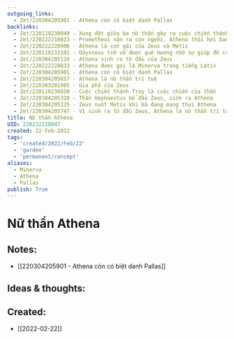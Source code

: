 ```yaml
---
outgoing_links:
  - Zet/220304205901 - Athena còn có biệt danh Pallas
backlinks:
  - Zet/220119230049 - Xung đột giữa ba nữ thần gây ra cuộc chiến thành Troy
  - Zet/220222210823 - Prometheus nặn ra con người, Athena thổi hơi ban sự sống
  - Zet/220222220906 - Athena là con gái của Zeus và Metis
  - Zet/220119233102 - Odysseus trở về được quê hương nhờ sự giúp đỡ của nữ thần Athena
  - Zet/220304205124 - Athena sinh ra từ đầu của Zeus
  - Zet/220222220833 - Athena được gọi là Minerva trong tiếng Latin
  - Zet/220304205901 - Athena còn có biệt danh Pallas
  - Zet/220304205657 - Athena là nữ thần trí tuệ
  - Zet/220303201905 - Gia phả của Zeus
  - Zet/220119230850 - Cuộc chiến thành Troy là cuộc chiến của thần
  - Zet/220304205320 - Thần Hephaestus bổ đầu Zeus, sinh ra Athena
  - Zet/220304205225 - Zeus nuốt Metis khi bà đang mang thai Athena
  - Zet/220304205747 - Vì sinh ra từ đầu Zeus, Athena là nữ thần trí tuệ
title: Nữ thần Athena
UID: 220222220847
created: 22-Feb-2022
tags:
  - 'created/2022/Feb/22'
  - 'garden'
  - 'permanent/concept'
aliases:
  - Minerva
  - Athena
  - Pallas
publish: True
---
```

# Nữ thần Athena

## Notes:
- [[220304205901 - Athena còn có biệt danh Pallas]]

## Ideas & thoughts:





## Created:
- [[2022-02-22]]
